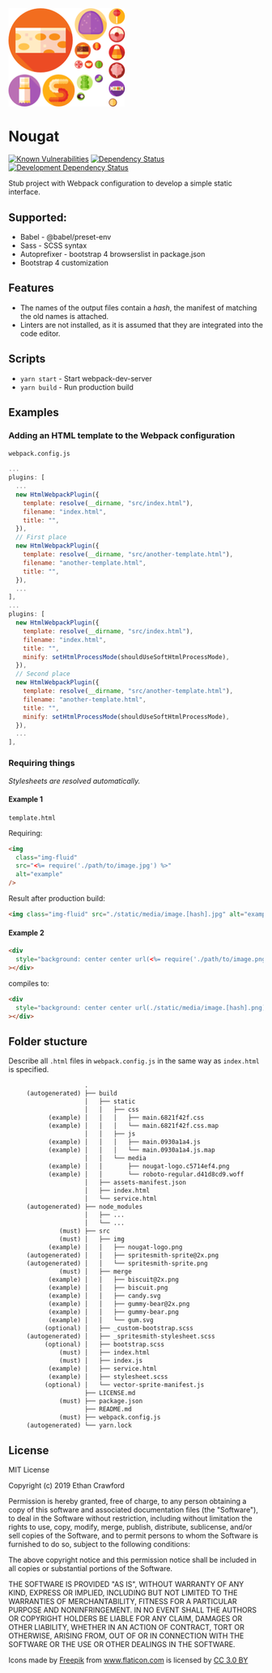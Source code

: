<img src="src/img/nougat-logo.png" alt="Nougat" width="230">

# Nougat

[![Known Vulnerabilities](https://snyk.io/test/github/ethcrawford/nougat/badge.svg?targetFile=package.json)](https://snyk.io/test/github/ethcrawford/nougat?targetFile=package.json)
[![Dependency Status](https://david-dm.org/ethcrawford/nougat.svg)](https://david-dm.org/ethcrawford/nougat)
[![Development Dependency Status](https://david-dm.org/ethcrawford/nougat/dev-status.svg)](https://david-dm.org/ethcrawford/nougat#info=devDependencies)

Stub project with Webpack configuration to develop a simple static interface.

## Supported:

- Babel - @babel/preset-env
- Sass - SCSS syntax
- Autoprefixer - bootstrap 4 browserslist in package.json
- Bootstrap 4 customization

## Features

- The names of the output files contain a _hash_, the manifest of matching the
  old names is attached.
- Linters are not installed, as it is assumed
  that they are integrated into the code editor.

## Scripts

- `yarn start` - Start webpack-dev-server
- `yarn build` - Run production build

## Examples

### Adding an HTML template to the Webpack configuration

`webpack.config.js`

```js
...
plugins: [
  ...
  new HtmlWebpackPlugin({
    template: resolve(__dirname, "src/index.html"),
    filename: "index.html",
    title: "",
  }),
  // First place
  new HtmlWebpackPlugin({
    template: resolve(__dirname, "src/another-template.html"),
    filename: "another-template.html",
    title: "",
  }),
  ...
],
...
plugins: [
  new HtmlWebpackPlugin({
    template: resolve(__dirname, "src/index.html"),
    filename: "index.html",
    title: "",
    minify: setHtmlProcessMode(shouldUseSoftHtmlProcessMode),
  }),
  // Second place
  new HtmlWebpackPlugin({
    template: resolve(__dirname, "src/another-template.html"),
    filename: "another-template.html",
    title: "",
    minify: setHtmlProcessMode(shouldUseSoftHtmlProcessMode),
  }),
  ...
],
```

### Requiring things

_Stylesheets are resolved automatically._

#### Example 1

`template.html`

Requiring:

```html
<img
  class="img-fluid"
  src="<%= require('./path/to/image.jpg') %>"
  alt="example"
/>
```

Result after production build:

```html
<img class="img-fluid" src="./static/media/image.[hash].jpg" alt="example" />
```

#### Example 2

```html
<div
  style="background: center center url(<%= require('./path/to/image.png') %>) no-repeat"
></div>
```

compiles to:

```html
<div
  style="background: center center url(./static/media/image.[hash].png) no-repeat"
></div>
```

## Folder stucture

Describe all `.html` files in `webpack.config.js` in the same way as
`index.html` is specified.

```
                     .
     (autogenerated) ├── build
                     │   ├── static
                     │   │   ├── css
           (example) │   │   │   ├── main.6821f42f.css
           (example) │   │   │   └── main.6821f42f.css.map
                     │   │   ├── js
           (example) │   │   │   ├── main.0930a1a4.js
           (example) │   │   │   └── main.0930a1a4.js.map
                     │   │   └── media
           (example) │   │       ├── nougat-logo.c5714ef4.png
           (example) │   │       └── roboto-regular.d41d8cd9.woff
                     │   ├── assets-manifest.json
                     │   ├── index.html
                     │   └── service.html
     (autogenerated) ├── node_modules
                     │   ├── ...
                     │   └── ...
              (must) ├── src
              (must) │   ├── img
           (example) │   │   ├── nougat-logo.png
     (autogenerated) │   │   ├── spritesmith-sprite@2x.png
     (autogenerated) │   │   └── spritesmith-sprite.png
              (must) │   ├── merge
           (example) │   │   ├── biscuit@2x.png
           (example) │   │   ├── biscuit.png
           (example) │   │   ├── candy.svg
           (example) │   │   ├── gummy-bear@2x.png
           (example) │   │   ├── gummy-bear.png
           (example) │   │   └── gum.svg
          (optional) │   ├── _custom-bootstrap.scss
     (autogenerated) │   ├── _spritesmith-stylesheet.scss
          (optional) │   ├── bootstrap.scss
              (must) │   ├── index.html
              (must) │   ├── index.js
           (example) │   ├── service.html
           (example) │   ├── stylesheet.scss
          (optional) │   └── vector-sprite-manifest.js
                     ├── LICENSE.md
              (must) ├── package.json
                     ├── README.md
              (must) ├── webpack.config.js
     (autogenerated) └── yarn.lock
```

## License

MIT License

Copyright (c) 2019 Ethan Crawford

Permission is hereby granted, free of charge, to any person obtaining a copy
of this software and associated documentation files (the "Software"), to deal
in the Software without restriction, including without limitation the rights
to use, copy, modify, merge, publish, distribute, sublicense, and/or sell
copies of the Software, and to permit persons to whom the Software is
furnished to do so, subject to the following conditions:

The above copyright notice and this permission notice shall be included in all
copies or substantial portions of the Software.

THE SOFTWARE IS PROVIDED "AS IS", WITHOUT WARRANTY OF ANY KIND, EXPRESS OR
IMPLIED, INCLUDING BUT NOT LIMITED TO THE WARRANTIES OF MERCHANTABILITY,
FITNESS FOR A PARTICULAR PURPOSE AND NONINFRINGEMENT. IN NO EVENT SHALL THE
AUTHORS OR COPYRIGHT HOLDERS BE LIABLE FOR ANY CLAIM, DAMAGES OR OTHER
LIABILITY, WHETHER IN AN ACTION OF CONTRACT, TORT OR OTHERWISE, ARISING FROM,
OUT OF OR IN CONNECTION WITH THE SOFTWARE OR THE USE OR OTHER DEALINGS IN THE
SOFTWARE.

<div>Icons made by <a href="https://www.freepik.com/" title="Freepik">Freepik</a> from <a href="https://www.flaticon.com/"          title="Flaticon">www.flaticon.com</a> is licensed by <a href="http://creativecommons.org/licenses/by/3.0/"          title="Creative Commons BY 3.0" target="_blank">CC 3.0 BY</a></div>
